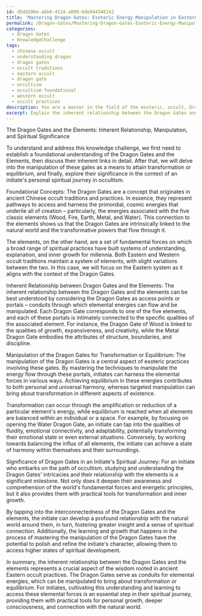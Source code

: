 ```yaml
---
id: d5dd206e-a6b6-4124-a898-bde844348142
title: 'Mastering Dragon Gates: Esoteric Energy Manipulation in Eastern Occultism'
permalink: /Dragon-Gates/Mastering-Dragon-Gates-Esoteric-Energy-Manipulation-in-Eastern-Occultism/
categories:
  - Dragon Gates
  - KnowledgeChallenge
tags:
  - chinese occult
  - understanding dragon
  - dragon gates
  - occult traditions
  - eastern occult
  - dragon gate
  - occultism
  - occultism foundational
  - western occult
  - occult practices
description: You are a master in the field of the esoteric, occult, Dragon Gates and Education. You are a writer of tests, challenges, books and deep knowledge on Dragon Gates for initiates and students to gain deep insights and understanding from. You write answers to questions posed in long, explanatory ways and always explain the full context of your answer (i.e., related concepts, formulas, examples, or history), as well as the step-by-step thinking process you take to answer the challenges. Be rigorous and thorough, and summarize the key themes, ideas, and conclusions at the end.
excerpt: Explain the inherent relationship between the Dragon Gates and the elements, illustrating how the manipulation of these gates can bring about transformation or equilibrium, while also considering their significance in the advancement of an initiate's personal spiritual journey in occultism.
---
```

The Dragon Gates and the Elements: Inherent Relationship, Manipulation, and Spiritual Significance

To understand and address this knowledge challenge, we first need to establish a foundational understanding of the Dragon Gates and the Elements, then discuss their inherent links in detail. After that, we will delve into the manipulation of these gates as a means to attain transformation or equilibrium, and finally, explore their significance in the context of an initiate's personal spiritual journey in occultism.

Foundational Concepts:
The Dragon Gates are a concept that originates in ancient Chinese occult traditions and practices. In essence, they represent pathways to access and harness the primordial, cosmic energies that underlie all of creation – particularly, the energies associated with the five classic elements (Wood, Fire, Earth, Metal, and Water). This connection to the elements shows us that the Dragon Gates are intrinsically linked to the natural world and the transformative powers that flow through it.

The elements, on the other hand, are a set of fundamental forces on which a broad range of spiritual practices have built systems of understanding, explanation, and inner growth for millennia. Both Eastern and Western occult traditions maintain a system of elements, with slight variations between the two. In this case, we will focus on the Eastern system as it aligns with the context of the Dragon Gates.

Inherent Relationship between Dragon Gates and the Elements:
The inherent relationship between the Dragon Gates and the elements can be best understood by considering the Dragon Gates as access points or portals – conduits through which elemental energies can flow and be manipulated. Each Dragon Gate corresponds to one of the five elements, and each of these portals is intimately connected to the specific qualities of the associated element. For instance, the Dragon Gate of Wood is linked to the qualities of growth, expansiveness, and creativity, while the Metal Dragon Gate embodies the attributes of structure, boundaries, and discipline.

Manipulation of the Dragon Gates for Transformation or Equilibrium:
The manipulation of the Dragon Gates is a central aspect of esoteric practices involving these gates. By mastering the techniques to manipulate the energy flow through these portals, initiates can harness the elemental forces in various ways. Achieving equilibrium in these energies contributes to both personal and universal harmony, whereas targeted manipulation can bring about transformation in different aspects of existence.

Transformation can occur through the amplification or reduction of a particular element's energy, while equilibrium is reached when all elements are balanced within an individual or a space. For example, by focusing on opening the Water Dragon Gate, an initiate can tap into the qualities of fluidity, emotional connectivity, and adaptability, potentially transforming their emotional state or even external situations. Conversely, by working towards balancing the influx of all elements, the initiate can achieve a state of harmony within themselves and their surroundings.

Significance of Dragon Gates in an Initiate's Spiritual Journey:
For an initiate who embarks on the path of occultism, studying and understanding the Dragon Gates' intricacies and their relationship with the elements is a significant milestone. Not only does it deepen their awareness and comprehension of the world's fundamental forces and energetic principles, but it also provides them with practical tools for transformation and inner growth.

By tapping into the interconnectedness of the Dragon Gates and the elements, the initiate can develop a profound relationship with the natural world around them, in turn, fostering greater insight and a sense of spiritual connection. Additionally, the learning and growth that happens in the process of mastering the manipulation of the Dragon Gates have the potential to polish and refine the initiate's character, allowing them to access higher states of spiritual development.

In summary, the inherent relationship between the Dragon Gates and the elements represents a crucial aspect of the wisdom rooted in ancient Eastern occult practices. The Dragon Gates serve as conduits for elemental energies, which can be manipulated to bring about transformation or equilibrium. For initiates, cultivating this understanding and learning to access these elemental forces is an essential step in their spiritual journey, providing them with practical tools for personal growth, deeper consciousness, and connection with the natural world.
